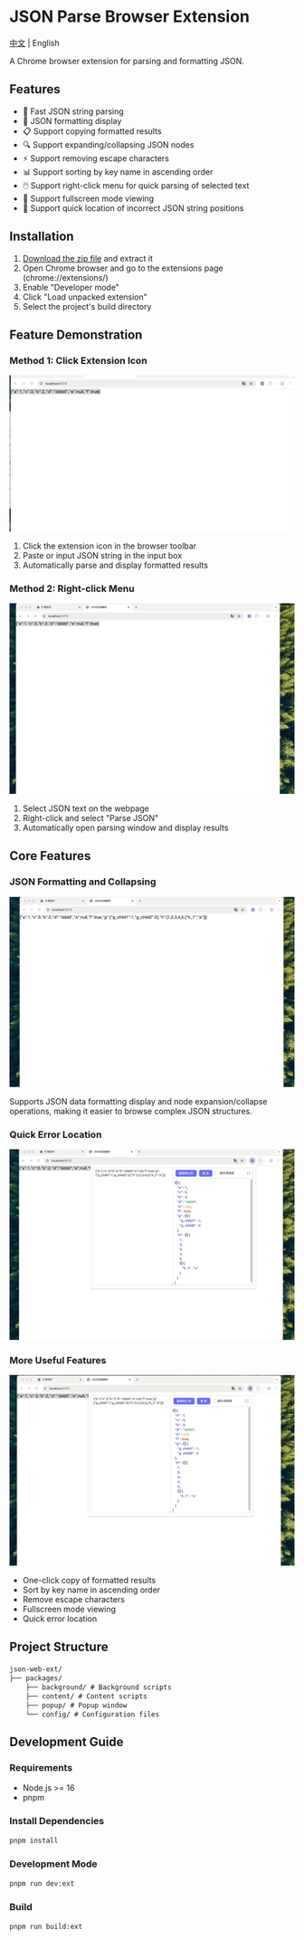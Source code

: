 # JSON Parse Browser Extension

[中文](./readme.md) | English

A Chrome browser extension for parsing and formatting JSON.

## Features

- 🚀 Fast JSON string parsing
- 🎨 JSON formatting display
- 📋 Support copying formatted results
- 🔍 Support expanding/collapsing JSON nodes
- ⚡️ Support removing escape characters
- 📊 Support sorting by key name in ascending order
- 🖱️ Support right-click menu for quick parsing of selected text
- 🔄 Support fullscreen mode viewing
- 🎯 Support quick location of incorrect JSON string positions

## Installation

1. [Download the zip file](https://github.com/MikeNoBug/json-web-ext/releases/download/1.1/json-parse-webext-1.1.zip) and extract it
2. Open Chrome browser and go to the extensions page (chrome://extensions/)
3. Enable "Developer mode"
4. Click "Load unpacked extension"
5. Select the project's build directory

## Feature Demonstration

### Method 1: Click Extension Icon

![Click Extension Icon Demo](./assets/popup-demo.gif)

1. Click the extension icon in the browser toolbar
2. Paste or input JSON string in the input box
3. Automatically parse and display formatted results

### Method 2: Right-click Menu

![Right-click Menu Demo](./assets/context-menu-demo.gif)

1. Select JSON text on the webpage
2. Right-click and select "Parse JSON"
3. Automatically open parsing window and display results

## Core Features

### JSON Formatting and Collapsing

![Formatting and Collapsing Demo](./assets/format-demo.gif)

Supports JSON data formatting display and node expansion/collapse operations, making it easier to browse complex JSON structures.

### Quick Error Location

![Quick Error Location Demo](./assets/error-location-demo.gif)

### More Useful Features

![Other Features Demo](./assets/features-demo.gif)

- One-click copy of formatted results
- Sort by key name in ascending order
- Remove escape characters
- Fullscreen mode viewing
- Quick error location

## Project Structure

```
json-web-ext/
├── packages/
    ├── background/ # Background scripts
    ├── content/ # Content scripts
    ├── popup/ # Popup window
    └── config/ # Configuration files
```

## Development Guide

### Requirements

- Node.js >= 16
- pnpm

### Install Dependencies

```bash
pnpm install
```

### Development Mode

```bash
pnpm run dev:ext
```

### Build

```bash
pnpm run build:ext
```
